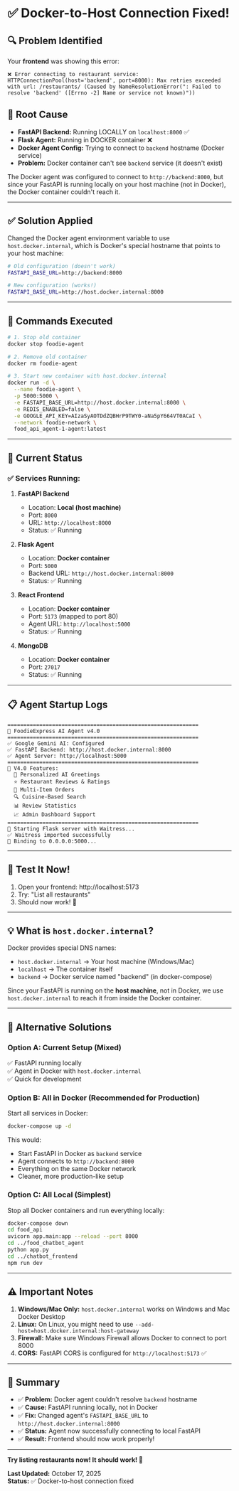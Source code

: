 # ✅ Docker-to-Host Connection Fixed!

## 🔍 Problem Identified

Your **frontend** was showing this error:
```
❌ Error connecting to restaurant service: 
HTTPConnectionPool(host='backend', port=8000): Max retries exceeded 
with url: /restaurants/ (Caused by NameResolutionError(": Failed to 
resolve 'backend' ([Errno -2] Name or service not known)"))
```

## 🎯 Root Cause

- **FastAPI Backend:** Running LOCALLY on `localhost:8000` ✅
- **Flask Agent:** Running in DOCKER container ❌
- **Docker Agent Config:** Trying to connect to `backend` hostname (Docker service)
- **Problem:** Docker container can't see `backend` service (it doesn't exist)

The Docker agent was configured to connect to `http://backend:8000`, but since your FastAPI is running locally on your host machine (not in Docker), the Docker container couldn't reach it.

---

## ✅ Solution Applied

Changed the Docker agent environment variable to use `host.docker.internal`, which is Docker's special hostname that points to your host machine:

```bash
# Old configuration (doesn't work)
FASTAPI_BASE_URL=http://backend:8000

# New configuration (works!)
FASTAPI_BASE_URL=http://host.docker.internal:8000
```

---

## 🔧 Commands Executed

```bash
# 1. Stop old container
docker stop foodie-agent

# 2. Remove old container
docker rm foodie-agent

# 3. Start new container with host.docker.internal
docker run -d \
  --name foodie-agent \
  -p 5000:5000 \
  -e FASTAPI_BASE_URL=http://host.docker.internal:8000 \
  -e REDIS_ENABLED=false \
  -e GOOGLE_API_KEY=AIzaSyAOTDdZQBHrP9TWY0-aNa5pY664VT0ACaI \
  --network foodie-network \
  food_api_agent-1-agent:latest
```

---

## 🚀 Current Status

### ✅ Services Running:

1. **FastAPI Backend**
   - Location: **Local (host machine)**
   - Port: `8000`
   - URL: `http://localhost:8000`
   - Status: ✅ Running

2. **Flask Agent**
   - Location: **Docker container**
   - Port: `5000`
   - Backend URL: `http://host.docker.internal:8000`
   - Status: ✅ Running

3. **React Frontend**
   - Location: **Docker container**
   - Port: `5173` (mapped to port 80)
   - Agent URL: `http://localhost:5000`
   - Status: ✅ Running

4. **MongoDB**
   - Location: **Docker container**
   - Port: `27017`
   - Status: ✅ Running

---

## 📋 Agent Startup Logs

```
============================================================
🤖 FoodieExpress AI Agent v4.0
============================================================
✅ Google Gemini AI: Configured
✅ FastAPI Backend: http://host.docker.internal:8000
✅ Agent Server: http://localhost:5000
============================================================
🌟 V4.0 Features:
  🎯 Personalized AI Greetings
  ⭐ Restaurant Reviews & Ratings
  🛒 Multi-Item Orders
  🔍 Cuisine-Based Search
  📊 Review Statistics
  📈 Admin Dashboard Support
============================================================
🚀 Starting Flask server with Waitress...
✅ Waitress imported successfully
🔗 Binding to 0.0.0.0:5000...
```

---

## 🧪 Test It Now!

1. Open your frontend: http://localhost:5173
2. Try: "List all restaurants"
3. Should now work! 🎉

---

## 💡 What is `host.docker.internal`?

Docker provides special DNS names:
- `host.docker.internal` → Your host machine (Windows/Mac)
- `localhost` → The container itself
- `backend` → Docker service named "backend" (in docker-compose)

Since your FastAPI is running on the **host machine**, not in Docker, we use `host.docker.internal` to reach it from inside the Docker container.

---

## 🔄 Alternative Solutions

### Option A: Current Setup (Mixed)
✅ FastAPI running locally  
✅ Agent in Docker with `host.docker.internal`  
✅ Quick for development  

### Option B: All in Docker (Recommended for Production)
Start all services in Docker:
```bash
docker-compose up -d
```
This would:
- Start FastAPI in Docker as `backend` service
- Agent connects to `http://backend:8000`
- Everything on the same Docker network
- Cleaner, more production-like setup

### Option C: All Local (Simplest)
Stop all Docker containers and run everything locally:
```bash
docker-compose down
cd food_api
uvicorn app.main:app --reload --port 8000
cd ../food_chatbot_agent
python app.py
cd ../chatbot_frontend
npm run dev
```

---

## ⚠️ Important Notes

1. **Windows/Mac Only:** `host.docker.internal` works on Windows and Mac Docker Desktop
2. **Linux:** On Linux, you might need to use `--add-host=host.docker.internal:host-gateway`
3. **Firewall:** Make sure Windows Firewall allows Docker to connect to port 8000
4. **CORS:** FastAPI CORS is configured for `http://localhost:5173` ✅

---

## 🎯 Summary

- ✅ **Problem:** Docker agent couldn't resolve `backend` hostname
- ✅ **Cause:** FastAPI running locally, not in Docker
- ✅ **Fix:** Changed agent's `FASTAPI_BASE_URL` to `http://host.docker.internal:8000`
- ✅ **Status:** Agent now successfully connecting to local FastAPI
- ✅ **Result:** Frontend should now work properly!

---

**Try listing restaurants now! It should work! 🎉**

**Last Updated:** October 17, 2025  
**Status:** ✅ Docker-to-host connection fixed
